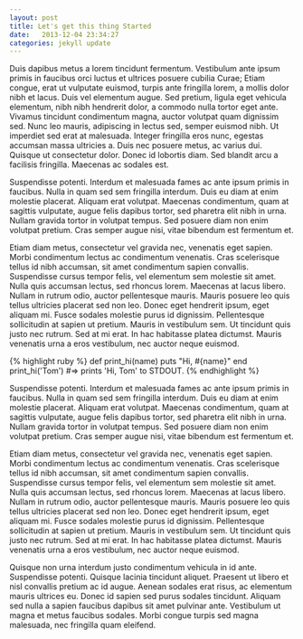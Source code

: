 ```yaml
---
layout: post
title: Let's get this thing Started 
date:   2013-12-04 23:34:27
categories: jekyll update
---
```


Duis dapibus metus a lorem tincidunt fermentum. Vestibulum ante ipsum primis in faucibus orci luctus et ultrices posuere cubilia Curae; Etiam congue, erat ut vulputate euismod, turpis ante fringilla lorem, a mollis dolor nibh et lacus. Duis vel elementum augue. Sed pretium, ligula eget vehicula elementum, nibh nibh hendrerit dolor, a commodo nulla tortor eget ante. Vivamus tincidunt condimentum magna, auctor volutpat quam dignissim sed. Nunc leo mauris, adipiscing in lectus sed, semper euismod nibh. Ut imperdiet sed erat at malesuada. Integer fringilla eros nunc, egestas accumsan massa ultricies a. Duis nec posuere metus, ac varius dui. Quisque ut consectetur dolor. Donec id lobortis diam. Sed blandit arcu a facilisis fringilla. Maecenas ac sodales est.

Suspendisse potenti. Interdum et malesuada fames ac ante ipsum primis in faucibus. Nulla in quam sed sem fringilla interdum. Duis eu diam at enim molestie placerat. Aliquam erat volutpat. Maecenas condimentum, quam at sagittis vulputate, augue felis dapibus tortor, sed pharetra elit nibh in urna. Nullam gravida tortor in volutpat tempus. Sed posuere diam non enim volutpat pretium. Cras semper augue nisi, vitae bibendum est fermentum et.

Etiam diam metus, consectetur vel gravida nec, venenatis eget sapien. Morbi condimentum lectus ac condimentum venenatis. Cras scelerisque tellus id nibh accumsan, sit amet condimentum sapien convallis. Suspendisse cursus tempor felis, vel elementum sem molestie sit amet. Nulla quis accumsan lectus, sed rhoncus lorem. Maecenas at lacus libero. Nullam in rutrum odio, auctor pellentesque mauris. Mauris posuere leo quis tellus ultricies placerat sed non leo. Donec eget hendrerit ipsum, eget aliquam mi. Fusce sodales molestie purus id dignissim. Pellentesque sollicitudin at sapien ut pretium. Mauris in vestibulum sem. Ut tincidunt quis justo nec rutrum. Sed at mi erat. In hac habitasse platea dictumst. Mauris venenatis urna a eros vestibulum, nec auctor neque euismod.


{% highlight ruby %}
def print_hi(name)
  puts "Hi, #{name}"
end
print_hi('Tom')
#=> prints 'Hi, Tom' to STDOUT.
{% endhighlight %}

Suspendisse potenti. Interdum et malesuada fames ac ante ipsum primis in faucibus. Nulla in quam sed sem fringilla interdum. Duis eu diam at enim molestie placerat. Aliquam erat volutpat. Maecenas condimentum, quam at sagittis vulputate, augue felis dapibus tortor, sed pharetra elit nibh in urna. Nullam gravida tortor in volutpat tempus. Sed posuere diam non enim volutpat pretium. Cras semper augue nisi, vitae bibendum est fermentum et.

Etiam diam metus, consectetur vel gravida nec, venenatis eget sapien. Morbi condimentum lectus ac condimentum venenatis. Cras scelerisque tellus id nibh accumsan, sit amet condimentum sapien convallis. Suspendisse cursus tempor felis, vel elementum sem molestie sit amet. Nulla quis accumsan lectus, sed rhoncus lorem. Maecenas at lacus libero. Nullam in rutrum odio, auctor pellentesque mauris. Mauris posuere leo quis tellus ultricies placerat sed non leo. Donec eget hendrerit ipsum, eget aliquam mi. Fusce sodales molestie purus id dignissim. Pellentesque sollicitudin at sapien ut pretium. Mauris in vestibulum sem. Ut tincidunt quis justo nec rutrum. Sed at mi erat. In hac habitasse platea dictumst. Mauris venenatis urna a eros vestibulum, nec auctor neque euismod.

Quisque non urna interdum justo condimentum vehicula in id ante. Suspendisse potenti. Quisque lacinia tincidunt aliquet. Praesent ut libero et nisl convallis pretium ac id augue. Aenean sodales erat risus, ac elementum mauris ultrices eu. Donec id sapien sed purus sodales tincidunt. Aliquam sed nulla a sapien faucibus dapibus sit amet pulvinar ante. Vestibulum ut magna et metus faucibus sodales. Morbi congue turpis sed magna malesuada, nec fringilla quam eleifend.
